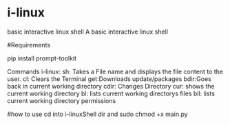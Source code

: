 # i-linux
basic interactive linux shell
A basic interactive linux shell 

#Requirements

pip install prompt-toolkit

Commands i-linux:
sh: Takes a File name and displays the file content to the user.
cl: Clears the Terminal
get:Downloads update/packages
bdir:Goes back in current working directory
cdir: Changes Directory
cur: shows the current working directory
bl: lists current working directorys files
bll: lists current working directory permissions








#how to use
cd into i-linuxShell dir and sudo chmod +x main.py
